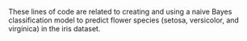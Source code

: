 These lines of code are related to creating and using a naive Bayes classification model to predict flower species (setosa, versicolor, and virginica) in the iris dataset.
